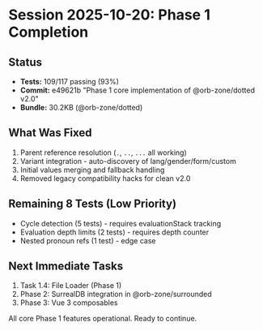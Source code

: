 # Session 2025-10-20: Phase 1 Completion

## Status
- **Tests:** 109/117 passing (93%)
- **Commit:** e49621b "Phase 1 core implementation of @orb-zone/dotted v2.0"
- **Bundle:** 30.2KB (@orb-zone/dotted)

## What Was Fixed
1. Parent reference resolution (`.`, `..`, `...` all working)
2. Variant integration - auto-discovery of lang/gender/form/custom
3. Initial values merging and fallback handling
4. Removed legacy compatibility hacks for clean v2.0

## Remaining 8 Tests (Low Priority)
- Cycle detection (5 tests) - requires evaluationStack tracking
- Evaluation depth limits (2 tests) - requires depth counter
- Nested pronoun refs (1 test) - edge case

## Next Immediate Tasks
1. Task 1.4: File Loader (Phase 1)
2. Phase 2: SurrealDB integration in @orb-zone/surrounded
3. Phase 3: Vue 3 composables

All core Phase 1 features operational. Ready to continue.
